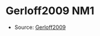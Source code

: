 <a name="material" />

# Gerloff2009 NM1
<script type="application/ld+json">
  {
    "@context": "https://schema.org/",
    "@type": "ChemicalSubstance",
    "http://purl.org/dc/terms/conformsTo":
      {
        "@type": "CreativeWork",
        "@id": "https://bioschemas.org/profiles/ChemicalSubstance/0.4-RELEASE/"
      },
    "@id": "https://egonw.github.io/nanowiki/nanowiki150.html#material",
    "name": "Gerloff2009 NM1",
    "sameAs": "http://127.0.0.1/mediawiki/index.php/Special:URIResolver/Gerloff2009_NM1"
  }
</script>


* Source: [Gerloff2009](http://127.0.0.1/mediawiki/index.php/Special:URIResolver/Gerloff2009)
